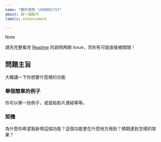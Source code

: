 ```yaml
---
name: "額外提問 \U00002753"
about: 提一個點子
labels: enhancement

---
```


> [!NOTE]
> 請先完整看完 [Readme](https://github.com/champsing/Jinchi-Deathrun/) 的說明再開 Issue，否則有可能直接被關閉！

## 問題主旨
大概講一下你想要什麼樣的功能

### 舉個簡單的例子
你可以舉一些例子，或是貼影片連結等等。

### 契機
為什麼你希望我新增這個功能？這個功能會在什麼地方用到？預期達到怎樣的效果？
